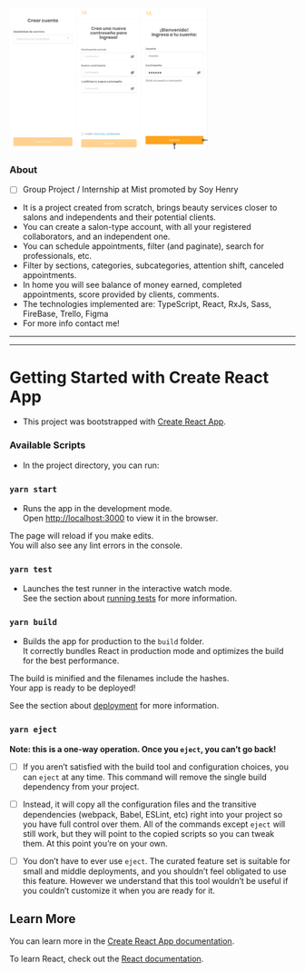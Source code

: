 <p align="left">
    <img height="250" src='./public/crear_cuenta_mist.jpg'></img>
    <img height="250" src='./public/crear_contrasenia_mist.png'></img>
    <img height="250" src='./public/ingresar_mist.png'></img>
</p>

### About

- [ ] Group Project / Internship at Mist promoted by Soy Henry
- It is a project created from scratch, brings beauty services closer to salons and independents and their potential clients.
- You can create a salon-type account, with all your registered collaborators, and an independent one.
- You can schedule appointments, filter (and paginate), search for professionals, etc.
- Filter by sections, categories, subcategories, attention shift, canceled appointments.
- In home you will see balance of money earned, completed appointments, score provided by clients, comments.
- The technologies implemented are: TypeScript, React, RxJs, Sass, FireBase, Trello, Figma
- For more info contact me!

<hr><hr/>

# Getting Started with Create React App

- This project was bootstrapped with [Create React App](https://github.com/facebook/create-react-app).

### Available Scripts

- In the project directory, you can run:

### `yarn start`

- Runs the app in the development mode.\
Open [http://localhost:3000](http://localhost:3000) to view it in the browser.

The page will reload if you make edits.\
You will also see any lint errors in the console.

### `yarn test`

- Launches the test runner in the interactive watch mode.\
See the section about [running tests](https://facebook.github.io/create-react-app/docs/running-tests) for more information.

### `yarn build`

- Builds the app for production to the `build` folder.\
It correctly bundles React in production mode and optimizes the build for the best performance.

The build is minified and the filenames include the hashes.\
Your app is ready to be deployed!

See the section about [deployment](https://facebook.github.io/create-react-app/docs/deployment) for more information.

### `yarn eject`

**Note: this is a one-way operation. Once you `eject`, you can’t go back!**

- [ ] If you aren’t satisfied with the build tool and configuration choices, you can `eject` at any time. This command will remove the single build dependency from your project.

- [ ] Instead, it will copy all the configuration files and the transitive dependencies (webpack, Babel, ESLint, etc) right into your project so you have full control over them. All of the commands except `eject` will still work, but they will point to the copied scripts so you can tweak them. At this point you’re on your own.

- [ ] You don’t have to ever use `eject`. The curated feature set is suitable for small and middle deployments, and you shouldn’t feel obligated to use this feature. However we understand that this tool wouldn’t be useful if you couldn’t customize it when you are ready for it.

## Learn More

You can learn more in the [Create React App documentation](https://facebook.github.io/create-react-app/docs/getting-started).

To learn React, check out the [React documentation](https://reactjs.org/).
